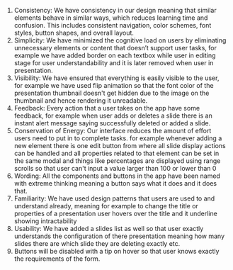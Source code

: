 1. Consistency: We have consistency in our design meaning that similar elements behave in similar ways, which reduces learning time and confusion. This includes consistent navigation, color schemes, font styles, button shapes, and overall layout.
2. Simplicity: We have minimized the cognitive load on users by eliminating unnecessary elements or content that doesn’t support user tasks, for example we have added border on each textbox while user in editing stage for user understandability and it is later removed when user in presentation.
3. Visibility: We have ensured that everything is easily visible to the user, for example we have used flip animation so that the font color of the presentation thumbnail doesn't get hidden due to the image on the thumbnail and hence rendering it unreadable.
4. Feedback: Every action that a user takes on the app have some feedback, for example when user adds or deletes a slide there is an instant alert message saying successfully deleted or added a slide.
5. Conservation of Energy: Our interface reduces the amount of effort users need to put in to complete tasks. for example whenever adding a new element there is one edit button from where all slide display actions can be handled and all properties related to that element can be set in the same modal and things like percentages are displayed using range scrolls so that user can't input a value larger than 100 or lower than 0
6. Wording: All the components and buttons in the app have been named with extreme thinking meaning a button says what it does and it does that.
7. Familiarity: We have used design patterns that users are used to and understand already, meaning for example to change the title or properties of a presentation user hovers over the title and it underline showing intractability
8. Usability: We have added a slides list as well so that user exactly understands the configuration of there presentation meaning how many slides there are which slide they are deleting exactly etc.
9. Buttons will be disabled with a tip on hover so that user knows exactly the requirements of the form.
